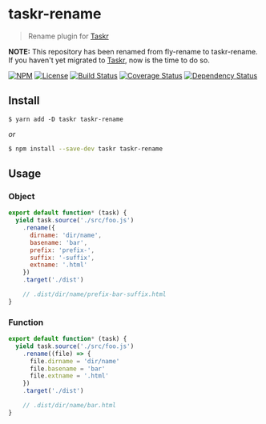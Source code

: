 # taskr-rename
> Rename plugin for [Taskr][]

**NOTE:** This repository has been renamed from fly-rename to taskr-rename. If you haven't yet migrated to [Taskr][], now is the time to do so.

[![NPM][npm-shield]][npm]
[![License][license-shield]][license]
[![Build Status][travis-ci-shield]][travis-ci]
[![Coverage Status][codecov-shield]][codecov]
[![Dependency Status][david-dm-shield]][david-dm]

## Install

```yarn
$ yarn add -D taskr taskr-rename
```
*or*
```bash
$ npm install --save-dev taskr taskr-rename
```

## Usage

### Object
```js
export default function* (task) {
  yield task.source('./src/foo.js')
    .rename({
      dirname: 'dir/name',
      basename: 'bar',
      prefix: 'prefix-',
      suffix: '-suffix',
      extname: '.html'
    })
    .target('./dist')

    // .dist/dir/name/prefix-bar-suffix.html
}
```

### Function
```js
export default function* (task) {
  yield task.source('./src/foo.js')
    .rename((file) => {
      file.dirname = 'dir/name'
      file.basename = 'bar'
      file.extname = '.html'
    })
    .target('./dist')

    // .dist/dir/name/bar.html
}
```

[Taskr]: https://github.com/lukeed/taskr

[npm]: https://npmjs.com/package/taskr-rename
[npm-shield]: https://img.shields.io/npm/v/taskr-rename.svg

[license]: ./LICENSE
[license-shield]: https://img.shields.io/npm/l/taskr-rename.svg

[travis-ci]: https://travis-ci.org/caseyWebb/taskr-rename/
[travis-ci-shield]: https://img.shields.io/travis/caseyWebb/taskr-rename/master.svg

[codecov]: https://codecov.io/gh/caseyWebb/taskr-rename
[codecov-shield]: https://img.shields.io/codecov/c/github/caseyWebb/taskr-rename.svg

[david-dm]: https://david-dm.org/caseyWebb/taskr-rename#type=peer
[david-dm-shield]: https://img.shields.io/david/peer/caseyWebb/taskr-rename.svg
